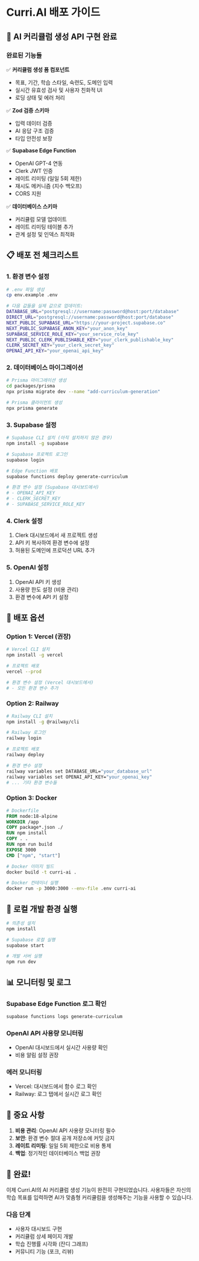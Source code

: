 # Curri.AI 배포 가이드

## 🚀 AI 커리큘럼 생성 API 구현 완료

### 완료된 기능들

✅ **커리큘럼 생성 폼 컴포넌트**
- 목표, 기간, 학습 스타일, 숙련도, 도메인 입력
- 실시간 유효성 검사 및 사용자 친화적 UI
- 로딩 상태 및 에러 처리

✅ **Zod 검증 스키마**
- 입력 데이터 검증
- AI 응답 구조 검증
- 타입 안전성 보장

✅ **Supabase Edge Function**
- OpenAI GPT-4 연동
- Clerk JWT 인증
- 레이트 리미팅 (일일 5회 제한)
- 재시도 메커니즘 (지수 백오프)
- CORS 지원

✅ **데이터베이스 스키마**
- 커리큘럼 모델 업데이트
- 레이트 리미팅 테이블 추가
- 관계 설정 및 인덱스 최적화

## 📋 배포 전 체크리스트

### 1. 환경 변수 설정

```bash
# .env 파일 생성
cp env.example .env

# 다음 값들을 실제 값으로 업데이트:
DATABASE_URL="postgresql://username:password@host:port/database"
DIRECT_URL="postgresql://username:password@host:port/database"
NEXT_PUBLIC_SUPABASE_URL="https://your-project.supabase.co"
NEXT_PUBLIC_SUPABASE_ANON_KEY="your_anon_key"
SUPABASE_SERVICE_ROLE_KEY="your_service_role_key"
NEXT_PUBLIC_CLERK_PUBLISHABLE_KEY="your_clerk_publishable_key"
CLERK_SECRET_KEY="your_clerk_secret_key"
OPENAI_API_KEY="your_openai_api_key"
```

### 2. 데이터베이스 마이그레이션

```bash
# Prisma 마이그레이션 생성
cd packages/prisma
npx prisma migrate dev --name "add-curriculum-generation"

# Prisma 클라이언트 생성
npx prisma generate
```

### 3. Supabase 설정

```bash
# Supabase CLI 설치 (아직 설치하지 않은 경우)
npm install -g supabase

# Supabase 프로젝트 로그인
supabase login

# Edge Function 배포
supabase functions deploy generate-curriculum

# 환경 변수 설정 (Supabase 대시보드에서)
# - OPENAI_API_KEY
# - CLERK_SECRET_KEY
# - SUPABASE_SERVICE_ROLE_KEY
```

### 4. Clerk 설정

1. Clerk 대시보드에서 새 프로젝트 생성
2. API 키 복사하여 환경 변수에 설정
3. 허용된 도메인에 프로덕션 URL 추가

### 5. OpenAI 설정

1. OpenAI API 키 생성
2. 사용량 한도 설정 (비용 관리)
3. 환경 변수에 API 키 설정

## 🎯 배포 옵션

### Option 1: Vercel (권장)

```bash
# Vercel CLI 설치
npm install -g vercel

# 프로젝트 배포
vercel --prod

# 환경 변수 설정 (Vercel 대시보드에서)
# - 모든 환경 변수 추가
```

### Option 2: Railway

```bash
# Railway CLI 설치
npm install -g @railway/cli

# Railway 로그인
railway login

# 프로젝트 배포
railway deploy

# 환경 변수 설정
railway variables set DATABASE_URL="your_database_url"
railway variables set OPENAI_API_KEY="your_openai_key"
# ... 기타 환경 변수들
```

### Option 3: Docker

```dockerfile
# Dockerfile
FROM node:18-alpine
WORKDIR /app
COPY package*.json ./
RUN npm install
COPY . .
RUN npm run build
EXPOSE 3000
CMD ["npm", "start"]
```

```bash
# Docker 이미지 빌드
docker build -t curri-ai .

# Docker 컨테이너 실행
docker run -p 3000:3000 --env-file .env curri-ai
```

## 🔧 로컬 개발 환경 실행

```bash
# 의존성 설치
npm install

# Supabase 로컬 실행
supabase start

# 개발 서버 실행
npm run dev
```

## 📊 모니터링 및 로그

### Supabase Edge Function 로그 확인
```bash
supabase functions logs generate-curriculum
```

### OpenAI API 사용량 모니터링
- OpenAI 대시보드에서 실시간 사용량 확인
- 비용 알림 설정 권장

### 에러 모니터링
- Vercel: 대시보드에서 함수 로그 확인
- Railway: 로그 탭에서 실시간 로그 확인

## 🚨 중요 사항

1. **비용 관리**: OpenAI API 사용량 모니터링 필수
2. **보안**: 환경 변수 절대 공개 저장소에 커밋 금지
3. **레이트 리미팅**: 일일 5회 제한으로 비용 통제
4. **백업**: 정기적인 데이터베이스 백업 권장

## 🎉 완료!

이제 Curri.AI의 AI 커리큘럼 생성 기능이 완전히 구현되었습니다. 사용자들은 자신의 학습 목표를 입력하면 AI가 맞춤형 커리큘럼을 생성해주는 기능을 사용할 수 있습니다.

### 다음 단계
- 사용자 대시보드 구현
- 커리큘럼 상세 페이지 개발
- 학습 진행률 시각화 (잔디 그래프)
- 커뮤니티 기능 (포크, 리뷰)
